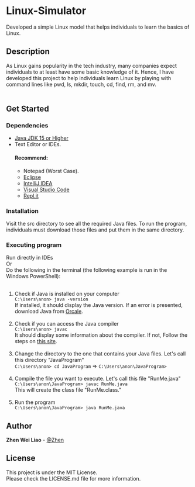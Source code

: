 # Linux-Simulator
Developed a simple Linux model that helps individuals to learn the basics of Linux.

<h2>Description</h2>
As Linux gains popularity in the tech industry, many companies expect individuals to at least have some basic knowledge of it. Hence, I have developed this project to help individuals learn Linux by playing with command lines like pwd, ls, mkdir, touch, cd, find, rm, and mv.
<br><br>
<h2>Get Started</h2>
<h3>Dependencies</h3>
<ul>
  <li><a href="https://www.oracle.com/java/technologies/downloads/">Java JDK 15 or Higher</a></li>
  <li>Text Editor or IDEs.</li>
  <h4>Recommend:</h4>
  <ul>
    <li>Notepad (Worst Case).</li>
    <li><a href="https://www.eclipse.org/downloads/">Eclipse</a></li>
    <li><a href="https://www.jetbrains.com/idea/download/?fromIDE=&section=windows">IntelliJ IDEA</a></li>
    <li><a href="https://code.visualstudio.com/">Visual Studio Code</a></li>
    <li><a href="https://replit.com/~">Repl.it</a></li>
  </ul>
</ul>

<h3>Installation</h3>
Visit the src directory to see all the required Java files. To run the program, individuals must download those files and put them in the same directory.

<h3>Executing program</h3>
Run directly in IDEs
<br>
Or
<br>
Do the following in the terminal (the following example is run in the Windows PowerShell):
<br><br>
<ol>
  <li>Check if Java is installed on your computer</li>
  <code>C:\Users\anon> java -version</code>
  <br>
  If installed, it should display the Java version. 
  If an error is presented, download Java from <a href="https://www.oracle.com/java/technologies/downloads/">Orcale</a>.
  <br><br>
  <li>Check if you can access the Java compiler</li>
  <code>C:\Users\anon> javac</code>
  <br>
  It should display some information about the compiler.
  If not, Follow the steps on <a href="http://www.skylit.com/javamethods/faqs/javaindos.html">this site</a>.
  <br><br>
  <li>Change the directory to the one that contains your Java files. Let's call this directory "JavaProgram"</li>
  <code>C:\Users\anon> cd JavaProgram</code> => <code>C:\Users\anon\JavaProgram></code>
  <br><br>
  <li>Compile the file you want to execute. Let's call this file "RunMe.java"</li>
  <code>C:\Users\anon\JavaProgram> javac RunMe.java</code>
  <br>
  This will create the class file "RunMe.class."
  <br><br>
  <li>Run the program</li>
  <code>C:\Users\anon\JavaProgram> java RunMe.java</code>
</ol>

<h2>Author</h2>
<strong>Zhen Wei Liao</strong> - <a href="www.linkedin.com/in/zhenwei-liao-148baa273">@Zhen</a>
<h2>License</h2>
This project is under the MIT License. <br>Please check the LICENSE.md file for more information.

